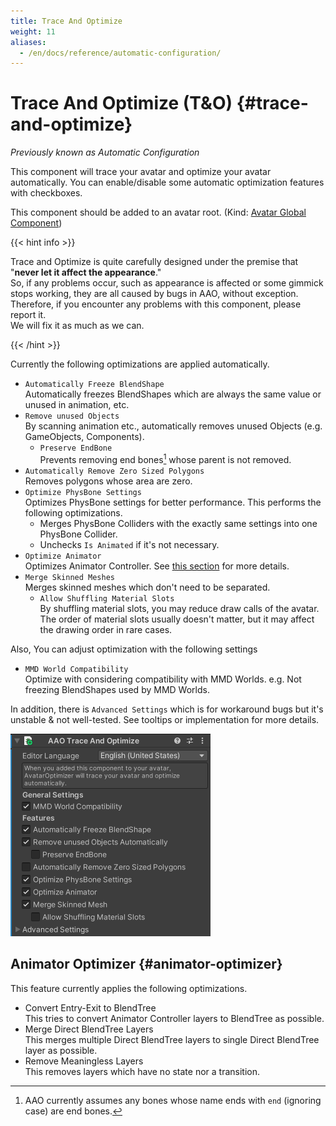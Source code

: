 ```yaml
---
title: Trace And Optimize
weight: 11
aliases:
  - /en/docs/reference/automatic-configuration/
---
```


# Trace And Optimize (T&O) {#trace-and-optimize}

<i>Previously known as Automatic Configuration</i>

This component will trace your avatar and optimize your avatar automatically.
You can enable/disable some automatic optimization features with checkboxes.

This component should be added to an avatar root. (Kind: [Avatar Global Component](../../component-kind/avatar-global-components))

{{< hint info >}}

Trace and Optimize is quite carefully designed under the premise that "**never let it affect the appearance**."\
So, if any problems occur, such as appearance is affected or some gimmick stops working, they are all caused by bugs in AAO, without exception.\
Therefore, if you encounter any problems with this component, please report it.\
We will fix it as much as we can.

{{< /hint >}}

Currently the following optimizations are applied automatically.
- `Automatically Freeze BlendShape`\
  Automatically freezes BlendShapes which are always the same value or unused in animation, etc.
- `Remove unused Objects`\
  By scanning animation etc., automatically removes unused Objects (e.g. GameObjects, Components).
  - `Preserve EndBone`\
    Prevents removing end bones[^endbone] whose parent is not removed.
- `Automatically Remove Zero Sized Polygons`\
  Removes polygons whose area are zero.
- `Optimize PhysBone Settings`\
  Optimizes PhysBone settings for better performance. This performs the following optimizations.
  - Merges PhysBone Colliders with the exactly same settings into one PhysBone Collider.
  - Unchecks `Is Animated` if it's not necessary.
- `Optimize Animator`\
  Optimizes Animator Controller. See [this section](#animator-optimizer) for more details.
- `Merge Skinned Meshes`\
  Merges skinned meshes which don't need to be separated.
  - `Allow Shuffling Material Slots`\
    By shuffling material slots, you may reduce draw calls of the avatar.
    The order of material slots usually doesn't matter, but it may affect the drawing order in rare cases.

Also, You can adjust optimization with the following settings
- `MMD World Compatibility`\
  Optimize with considering compatibility with MMD Worlds. e.g. Not freezing BlendShapes used by MMD Worlds.

In addition, there is `Advanced Settings` which is for workaround bugs but it's unstable & not well-tested.
See tooltips or implementation for more details.

![component.png](component.png)

[^endbone]: AAO currently assumes any bones whose name ends with `end` (ignoring case) are end bones.

## Animator Optimizer {#animator-optimizer}

This feature currently applies the following optimizations.

- Convert Entry-Exit to BlendTree\
  This tries to convert Animator Controller layers to BlendTree as possible.
- Merge Direct BlendTree Layers\
  This merges multiple Direct BlendTree layers to single Direct BlendTree layer as possible.
- Remove Meaningless Layers\
  This removes layers which have no state nor a transition.
